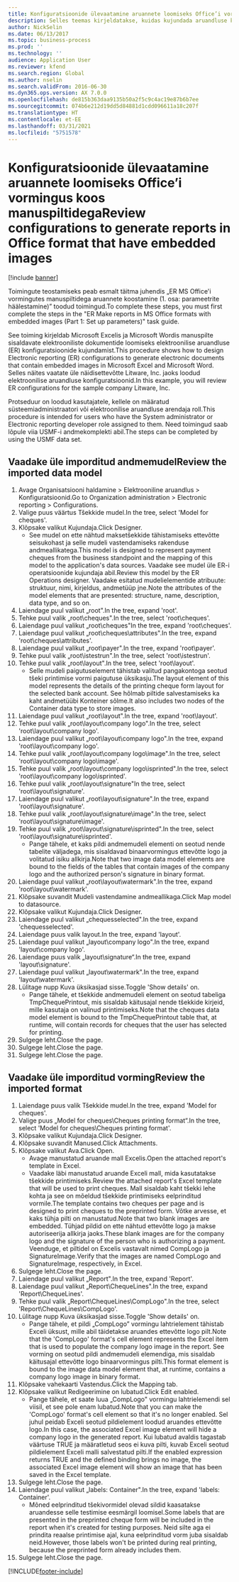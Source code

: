 ```yaml
---
title: Konfiguratsioonide ülevaatamine aruannete loomiseks Office’i vormingus koos manuspiltidega
description: Selles teemas kirjeldatakse, kuidas kujundada aruandluse konfiguratsioone elektrooniliste dokumentide loomiseks, mis sisaldavad manuspilte. (1. osa – näitajate häälestamine).
author: NickSelin
ms.date: 06/13/2017
ms.topic: business-process
ms.prod: ''
ms.technology: ''
audience: Application User
ms.reviewer: kfend
ms.search.region: Global
ms.author: nselin
ms.search.validFrom: 2016-06-30
ms.dyn365.ops.version: AX 7.0.0
ms.openlocfilehash: de815b363daa9135b50a2f5c9c4ac19e87b6b7ee
ms.sourcegitcommit: 074b6e212d19dd5d84881d1cdd096611a18c207f
ms.translationtype: HT
ms.contentlocale: et-EE
ms.lasthandoff: 03/31/2021
ms.locfileid: "5751578"
---
```

# <a name="review-configurations-to-generate-reports-in-office-format-that-have-embedded-images"></a><span data-ttu-id="88bad-104">Konfiguratsioonide ülevaatamine aruannete loomiseks Office’i vormingus koos manuspiltidega</span><span class="sxs-lookup"><span data-stu-id="88bad-104">Review configurations to generate reports in Office format that have embedded images</span></span>

[!include [banner](../../includes/banner.md)]

<span data-ttu-id="88bad-105">Toimingute teostamiseks peab esmalt täitma juhendis „ER MS Office'i vormingutes manuspiltidega aruannete koostamine (1. osa: parameetrite häälestamine)” toodud toimingud.</span><span class="sxs-lookup"><span data-stu-id="88bad-105">To complete these steps, you must first complete the steps in the "ER Make reports in MS Office formats with embedded images (Part 1: Set up parameters)" task guide.</span></span>

<span data-ttu-id="88bad-106">See toiming kirjeldab Microsoft Excelis ja Microsoft Wordis manuspilte sisaldavate elektrooniliste dokumentide loomiseks elektroonilise aruandluse (ER) konfiguratsioonide kujundamist.</span><span class="sxs-lookup"><span data-stu-id="88bad-106">This procedure shows how to design Electronic reporting (ER) configurations to generate electronic documents that contain embedded images in Microsoft Excel and Microsoft Word.</span></span> <span data-ttu-id="88bad-107">Selles näites vaatate üle näidisettevõtte Litware, Inc. jaoks loodud elektroonilise aruandluse konfiguratsioonid.</span><span class="sxs-lookup"><span data-stu-id="88bad-107">In this example, you will review ER configurations for the sample company Litware, Inc.</span></span> 

<span data-ttu-id="88bad-108">Protseduur on loodud kasutajatele, kellele on määratud süsteemiadministraatori või elektroonilise aruandluse arendaja roll.</span><span class="sxs-lookup"><span data-stu-id="88bad-108">This procedure is intended for users who have the System administrator or Electronic reporting developer role assigned to them.</span></span> <span data-ttu-id="88bad-109">Need toimingud saab lõpule viia USMF-i andmekomplekti abil.</span><span class="sxs-lookup"><span data-stu-id="88bad-109">The steps can be completed by using the USMF data set.</span></span>


## <a name="review-the-imported-data-model"></a><span data-ttu-id="88bad-110">Vaadake üle imporditud andmemudel</span><span class="sxs-lookup"><span data-stu-id="88bad-110">Review the imported data model</span></span>
1. <span data-ttu-id="88bad-111">Avage Organisatsiooni haldamine > Elektrooniline aruandlus > Konfiguratsioonid.</span><span class="sxs-lookup"><span data-stu-id="88bad-111">Go to Organization administration > Electronic reporting > Configurations.</span></span>
2. <span data-ttu-id="88bad-112">Valige puus väärtus Tšekkide mudel.</span><span class="sxs-lookup"><span data-stu-id="88bad-112">In the tree, select 'Model for cheques'.</span></span>
3. <span data-ttu-id="88bad-113">Klõpsake valikut Kujundaja.</span><span class="sxs-lookup"><span data-stu-id="88bad-113">Click Designer.</span></span>
    * <span data-ttu-id="88bad-114">See mudel on ette nähtud maksetšekkide tähistamiseks ettevõtte seisukohast ja selle mudeli vastendamiseks rakenduse andmeallikatega.</span><span class="sxs-lookup"><span data-stu-id="88bad-114">This model is designed to represent payment cheques from the business standpoint and the mapping of this model to the application's data sources.</span></span> <span data-ttu-id="88bad-115">Vaadake see mudel üle ER-i operatsioonide kujundaja abil.</span><span class="sxs-lookup"><span data-stu-id="88bad-115">Review this model by the ER Operations designer.</span></span> <span data-ttu-id="88bad-116">Vaadake esitatud mudelielementide atribuute: struktuur, nimi, kirjeldus, andmetüüp jne.</span><span class="sxs-lookup"><span data-stu-id="88bad-116">Note the attributes of the model elements that are presented: structure, name, description, data type, and so on.</span></span>   
4. <span data-ttu-id="88bad-117">Laiendage puul valikut „root".</span><span class="sxs-lookup"><span data-stu-id="88bad-117">In the tree, expand 'root'.</span></span>
5. <span data-ttu-id="88bad-118">Tehke puul valik „root\cheques".</span><span class="sxs-lookup"><span data-stu-id="88bad-118">In the tree, select 'root\cheques'.</span></span>
6. <span data-ttu-id="88bad-119">Laiendage puul valikut „root\cheques"</span><span class="sxs-lookup"><span data-stu-id="88bad-119">In the tree, expand 'root\cheques'.</span></span>
7. <span data-ttu-id="88bad-120">Laiendage puul valikut „root\cheques\attributes".</span><span class="sxs-lookup"><span data-stu-id="88bad-120">In the tree, expand 'root\cheques\attributes'.</span></span>
8. <span data-ttu-id="88bad-121">Laiendage puul valikut „root\payer".</span><span class="sxs-lookup"><span data-stu-id="88bad-121">In the tree, expand 'root\payer'.</span></span>
9. <span data-ttu-id="88bad-122">Tehke puul valik „root\istestrun".</span><span class="sxs-lookup"><span data-stu-id="88bad-122">In the tree, select 'root\istestrun'.</span></span>
10. <span data-ttu-id="88bad-123">Tehke puul valik „root\layout".</span><span class="sxs-lookup"><span data-stu-id="88bad-123">In the tree, select 'root\layout'.</span></span>
    * <span data-ttu-id="88bad-124">Selle mudeli paigutuselement tähistab valitud pangakontoga seotud tšeki printimise vormi paigutuse üksikasju.</span><span class="sxs-lookup"><span data-stu-id="88bad-124">The layout element of this model represents the details of the printing cheque form layout for the selected bank account.</span></span> <span data-ttu-id="88bad-125">See hõlmab piltide salvestamiseks ka kaht andmetüübi Konteiner sõlme.</span><span class="sxs-lookup"><span data-stu-id="88bad-125">It also includes two nodes of the Container data type to store images.</span></span>   
11. <span data-ttu-id="88bad-126">Laiendage puul valikut „root\layout".</span><span class="sxs-lookup"><span data-stu-id="88bad-126">In the tree, expand 'root\layout'.</span></span>
12. <span data-ttu-id="88bad-127">Tehke puul valik „root\layout\company logo".</span><span class="sxs-lookup"><span data-stu-id="88bad-127">In the tree, select 'root\layout\company logo'.</span></span>
13. <span data-ttu-id="88bad-128">Laiendage puul valikut „root\layout\company logo".</span><span class="sxs-lookup"><span data-stu-id="88bad-128">In the tree, expand 'root\layout\company logo'.</span></span>
14. <span data-ttu-id="88bad-129">Tehke puul valik „root\layout\company logo\image".</span><span class="sxs-lookup"><span data-stu-id="88bad-129">In the tree, select 'root\layout\company logo\image'.</span></span>
15. <span data-ttu-id="88bad-130">Tehke puul valik „root\layout\company logo\isprinted".</span><span class="sxs-lookup"><span data-stu-id="88bad-130">In the tree, select 'root\layout\company logo\isprinted'.</span></span>
16. <span data-ttu-id="88bad-131">Tehke puul valik „root\layout\signature"</span><span class="sxs-lookup"><span data-stu-id="88bad-131">In the tree, select 'root\layout\signature'.</span></span>
17. <span data-ttu-id="88bad-132">Laiendage puul valikut „root\layout\signature".</span><span class="sxs-lookup"><span data-stu-id="88bad-132">In the tree, expand 'root\layout\signature'.</span></span>
18. <span data-ttu-id="88bad-133">Tehke puul valik „root\layout\signature\image".</span><span class="sxs-lookup"><span data-stu-id="88bad-133">In the tree, select 'root\layout\signature\image'.</span></span>
19. <span data-ttu-id="88bad-134">Tehke puul valik „root\layout\signature\isprinted".</span><span class="sxs-lookup"><span data-stu-id="88bad-134">In the tree, select 'root\layout\signature\isprinted'.</span></span>
    * <span data-ttu-id="88bad-135">Pange tähele, et kaks pildi andmemudeli elementi on seotud nende tabelite väljadega, mis sisaldavad binaarvormingus ettevõtte logo ja volitatud isiku allkirja.</span><span class="sxs-lookup"><span data-stu-id="88bad-135">Note that two image data model elements are bound to the fields of the tables that contain images of the company logo and the authorized person's signature in binary format.</span></span>  
20. <span data-ttu-id="88bad-136">Laiendage puul valikut „root\layout\watermark".</span><span class="sxs-lookup"><span data-stu-id="88bad-136">In the tree, expand 'root\layout\watermark'.</span></span>
21. <span data-ttu-id="88bad-137">Klõpsake suvandit Mudeli vastendamine andmeallikaga.</span><span class="sxs-lookup"><span data-stu-id="88bad-137">Click Map model to datasource.</span></span>
22. <span data-ttu-id="88bad-138">Klõpsake valikut Kujundaja.</span><span class="sxs-lookup"><span data-stu-id="88bad-138">Click Designer.</span></span>
23. <span data-ttu-id="88bad-139">Laiendage puul valikut „chequesselected".</span><span class="sxs-lookup"><span data-stu-id="88bad-139">In the tree, expand 'chequesselected'.</span></span>
24. <span data-ttu-id="88bad-140">Laiendage puus valik layout.</span><span class="sxs-lookup"><span data-stu-id="88bad-140">In the tree, expand 'layout'.</span></span>
25. <span data-ttu-id="88bad-141">Laiendage puul valikut „layout\company logo".</span><span class="sxs-lookup"><span data-stu-id="88bad-141">In the tree, expand 'layout\company logo'.</span></span>
26. <span data-ttu-id="88bad-142">Laiendage puus valik „layout\signature“.</span><span class="sxs-lookup"><span data-stu-id="88bad-142">In the tree, expand 'layout\signature'.</span></span>
27. <span data-ttu-id="88bad-143">Laiendage puul valikut „layout\watermark".</span><span class="sxs-lookup"><span data-stu-id="88bad-143">In the tree, expand 'layout\watermark'.</span></span>
28. <span data-ttu-id="88bad-144">Lülitage nupp Kuva üksikasjad sisse.</span><span class="sxs-lookup"><span data-stu-id="88bad-144">Toggle 'Show details' on.</span></span>
    * <span data-ttu-id="88bad-145">Pange tähele, et tšekkide andmemudeli element on seotud tabeliga TmpChequePrintout, mis sisaldab käitusajal nende tšekkide kirjeid, mille kasutaja on valinud printimiseks.</span><span class="sxs-lookup"><span data-stu-id="88bad-145">Note that the cheques data model element is bound to the TmpChequePrintout table that, at runtime, will contain records for cheques that the user has selected for printing.</span></span>   
29. <span data-ttu-id="88bad-146">Sulgege leht.</span><span class="sxs-lookup"><span data-stu-id="88bad-146">Close the page.</span></span>
30. <span data-ttu-id="88bad-147">Sulgege leht.</span><span class="sxs-lookup"><span data-stu-id="88bad-147">Close the page.</span></span>
31. <span data-ttu-id="88bad-148">Sulgege leht.</span><span class="sxs-lookup"><span data-stu-id="88bad-148">Close the page.</span></span>

## <a name="review-the-imported-format"></a><span data-ttu-id="88bad-149">Vaadake üle imporditud vorming</span><span class="sxs-lookup"><span data-stu-id="88bad-149">Review the imported format</span></span>
1. <span data-ttu-id="88bad-150">Laiendage puus valik Tšekkide mudel.</span><span class="sxs-lookup"><span data-stu-id="88bad-150">In the tree, expand 'Model for cheques'.</span></span>
2. <span data-ttu-id="88bad-151">Valige puus „Model for cheques\Cheques printing format“.</span><span class="sxs-lookup"><span data-stu-id="88bad-151">In the tree, select 'Model for cheques\Cheques printing format'.</span></span>
3. <span data-ttu-id="88bad-152">Klõpsake valikut Kujundaja.</span><span class="sxs-lookup"><span data-stu-id="88bad-152">Click Designer.</span></span>
4. <span data-ttu-id="88bad-153">Klõpsake suvandit Manused.</span><span class="sxs-lookup"><span data-stu-id="88bad-153">Click Attachments.</span></span>
5. <span data-ttu-id="88bad-154">Klõpsake valikut Ava.</span><span class="sxs-lookup"><span data-stu-id="88bad-154">Click Open.</span></span>
    * <span data-ttu-id="88bad-155">Avage manustatud aruande mall Excelis.</span><span class="sxs-lookup"><span data-stu-id="88bad-155">Open the attached report's template in Excel.</span></span>  
    * <span data-ttu-id="88bad-156">Vaadake läbi manustatud aruande Exceli mall, mida kasutatakse tšekkide printimiseks.</span><span class="sxs-lookup"><span data-stu-id="88bad-156">Review the attached report's Excel template that will be used to print cheques.</span></span> <span data-ttu-id="88bad-157">Mall sisaldab kaht tšekki lehe kohta ja see on mõeldud tšekkide printimiseks eelprinditud vormile.</span><span class="sxs-lookup"><span data-stu-id="88bad-157">The template contains two cheques per page and is designed to print cheques to the preprinted form.</span></span> <span data-ttu-id="88bad-158">Võtke arvesse, et kaks tühja pilti on manustatud.</span><span class="sxs-lookup"><span data-stu-id="88bad-158">Note that two blank images are embedded.</span></span> <span data-ttu-id="88bad-159">Tühjad pildid on ette nähtud ettevõtte logo ja makse autoriseerija allkirja jaoks.</span><span class="sxs-lookup"><span data-stu-id="88bad-159">These blank images are for the company logo and the signature of the person who is authorizing a payment.</span></span> <span data-ttu-id="88bad-160">Veenduge, et piltidel on Excelis vastavalt nimed CompLogo ja SignatureImage.</span><span class="sxs-lookup"><span data-stu-id="88bad-160">Verify that the images are named CompLogo and SignatureImage, respectively, in Excel.</span></span>   
6. <span data-ttu-id="88bad-161">Sulgege leht.</span><span class="sxs-lookup"><span data-stu-id="88bad-161">Close the page.</span></span>
7. <span data-ttu-id="88bad-162">Laiendage puul valikut „Report".</span><span class="sxs-lookup"><span data-stu-id="88bad-162">In the tree, expand 'Report'.</span></span>
8. <span data-ttu-id="88bad-163">Laiendage puul valikut „Report\ChequeLines".</span><span class="sxs-lookup"><span data-stu-id="88bad-163">In the tree, expand 'Report\ChequeLines'.</span></span>
9. <span data-ttu-id="88bad-164">Tehke puul valik „Report\ChequeLines\CompLogo".</span><span class="sxs-lookup"><span data-stu-id="88bad-164">In the tree, select 'Report\ChequeLines\CompLogo'.</span></span>
10. <span data-ttu-id="88bad-165">Lülitage nupp Kuva üksikasjad sisse.</span><span class="sxs-lookup"><span data-stu-id="88bad-165">Toggle 'Show details' on.</span></span>
    * <span data-ttu-id="88bad-166">Pange tähele, et pildi „CompLogo” vormingu lahtrielement tähistab Exceli üksust, mille abil täidetakse aruandes ettevõtte logo pilt.</span><span class="sxs-lookup"><span data-stu-id="88bad-166">Note that the 'CompLogo' format's cell element represents the Excel item that is used to populate the company logo image in the report.</span></span> <span data-ttu-id="88bad-167">See vorming on seotud pildi andmemudeli elemendiga, mis sisaldab käitusajal ettevõtte logo binaarvormingus pilti.</span><span class="sxs-lookup"><span data-stu-id="88bad-167">This format element is bound to the image data model element that, at runtime, contains a company logo image in binary format.</span></span>   
11. <span data-ttu-id="88bad-168">Klõpsake vahekaarti Vastendus.</span><span class="sxs-lookup"><span data-stu-id="88bad-168">Click the Mapping tab.</span></span>
12. <span data-ttu-id="88bad-169">Klõpsake valikut Redigeerimine on lubatud.</span><span class="sxs-lookup"><span data-stu-id="88bad-169">Click Edit enabled.</span></span>
    * <span data-ttu-id="88bad-170">Pange tähele, et saate luua „CompLogo" vormingu lahtrielemendi sel viisil, et see pole enam lubatud.</span><span class="sxs-lookup"><span data-stu-id="88bad-170">Note that you can make the 'CompLogo' format's cell element so that it's no longer enabled.</span></span> <span data-ttu-id="88bad-171">Sel juhul peidab Exceli seotud pildielement loodud aruandes ettevõtte logo.</span><span class="sxs-lookup"><span data-stu-id="88bad-171">In this case, the associated Excel image element will hide a company logo in the generated report.</span></span> <span data-ttu-id="88bad-172">Kui lubatud avaldis tagastab väärtuse TRUE ja määratletud seos ei kuva pilti, kuvab Exceli seotud pildielement Exceli malli salvestatud pilti.</span><span class="sxs-lookup"><span data-stu-id="88bad-172">If the enabled expression returns TRUE and the defined binding brings no image, the associated Excel image element will show an image that has been saved in the Excel template.</span></span>   
13. <span data-ttu-id="88bad-173">Sulgege leht.</span><span class="sxs-lookup"><span data-stu-id="88bad-173">Close the page.</span></span>
14. <span data-ttu-id="88bad-174">Laiendage puul valikut „labels: Container".</span><span class="sxs-lookup"><span data-stu-id="88bad-174">In the tree, expand 'labels: Container'.</span></span>
    * <span data-ttu-id="88bad-175">Mõned eelprinditud tšekivormidel olevad sildid kaasatakse aruandesse selle testimise eesmärgil loomisel.</span><span class="sxs-lookup"><span data-stu-id="88bad-175">Some labels that are presented in the preprinted cheque form will be included in the report when it's created for testing purposes.</span></span> <span data-ttu-id="88bad-176">Neid silte aga ei prindita reaalse printimise ajal, kuna eelprinditud vorm juba sisaldab neid.</span><span class="sxs-lookup"><span data-stu-id="88bad-176">However, those labels won't be printed during real printing, because the preprinted form already includes them.</span></span>  
15. <span data-ttu-id="88bad-177">Sulgege leht.</span><span class="sxs-lookup"><span data-stu-id="88bad-177">Close the page.</span></span>



[!INCLUDE[footer-include](../../../../includes/footer-banner.md)]
